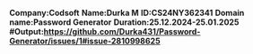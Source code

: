 **Company:Codsoft**
**Name:Durka M**
**ID:CS24NY362341**
**Domain name:Password Generator**
**Duration:25.12.2024-25.01.2025**
**#Output:https://github.com/Durka431/Password-Generator/issues/1#issue-2810998625**
